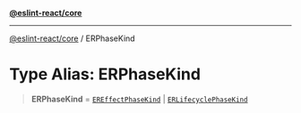 [**@eslint-react/core**](../README.md)

***

[@eslint-react/core](../README.md) / ERPhaseKind

# Type Alias: ERPhaseKind

> **ERPhaseKind** = [`EREffectPhaseKind`](EREffectPhaseKind.md) \| [`ERLifecyclePhaseKind`](ERLifecyclePhaseKind.md)
